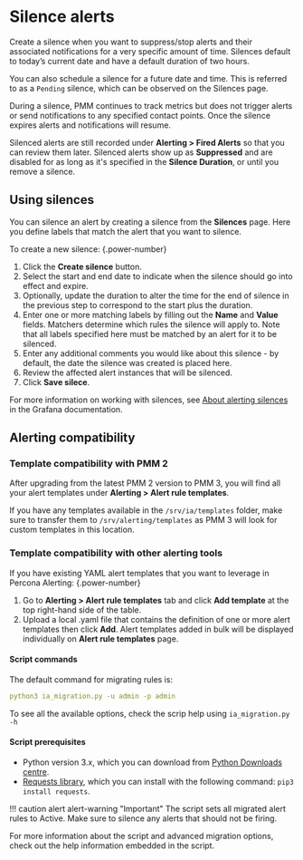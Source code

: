 # Silence alerts

Create a silence when you want to suppress/stop alerts and their associated notifications for a very specific amount of time. 
Silences default to today’s current date and have a default duration of two hours.

You can also schedule a silence for a future date and time. This is referred to as a `Pending` silence, which can be observed on the Silences page.

During a silence, PMM continues to track metrics but does not trigger alerts or send notifications to any specified contact points. Once the silence expires alerts and notifications will resume.

Silenced alerts are still recorded under **Alerting > Fired Alerts** so that you can review them later. Silenced alerts show up as **Suppressed** and are disabled for as long as it's specified in the **Silence Duration**, or until you remove a silence.

## Using silences

You can silence an alert by creating a silence from the **Silences** page.  Here you define labels that match the alert that you want to silence.

To create a new silence:
{.power-number}

1. Click the **Create silence** button.
2. Select the start and end date to indicate when the silence should go into effect and expire.
3. Optionally, update the duration to alter the time for the end of silence in the previous step to correspond to the start plus the duration.
4. Enter one or more matching labels by filling out the **Name** and **Value** fields. Matchers determine which rules the silence will apply to. Note that all labels specified here must be matched by an alert for it to be silenced.
5. Enter any additional comments you would like about this silence - by default, the date the silence was created is placed here.
6. Review the affected alert instances that will be silenced.
7. Click **Save silece**.

For more information on working with silences, see [About alerting silences](https://grafana.com/docs/grafana/latest/alerting/manage-notifications/create-silence/) in the Grafana documentation.

## Alerting compatibility

### Template compatibility with PMM 2

After upgrading from the latest PMM 2 version to PMM 3, you will find all your alert templates under **Alerting > Alert rule templates**.

If you have any templates available in the  `/srv/ia/templates` folder, make sure to transfer them to `/srv/alerting/templates` as PMM 3 will look for custom templates in this location.

### Template compatibility with other alerting tools

If you have existing YAML alert templates that you want to leverage in Percona Alerting:
{.power-number}

1. Go to **Alerting > Alert rule templates** tab and click **Add template** at the top right-hand side of the table.
2. Upload a local .yaml file that contains the definition of one or more alert templates then click **Add**. Alert templates added in bulk will be displayed individually on **Alert rule templates** page.

#### Script commands

The default command for migrating rules is:
```yaml 
python3 ia_migration.py -u admin -p admin
```
To see all the available options, check the scrip help using `ia_migration.py -h`

#### Script prerequisites

- Python version 3.x, which you can download from [Python Downloads centre](https://www.python.org/downloads/).
- [Requests library](https://requests.readthedocs.io/en/latest/user/install/#install), which you can install with the following command: ```pip3 install requests```.

!!! caution alert alert-warning "Important"
    The script sets all migrated alert rules to Active. Make sure to silence any alerts that should not be firing.

For more information about the script and advanced migration options, check out the help information embedded in the script.
